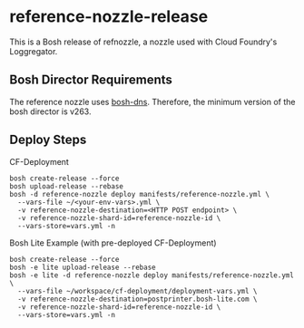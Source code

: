 reference-nozzle-release
========================

This is a Bosh release of refnozzle, a nozzle used with Cloud Foundry's
Loggregator.

## Bosh Director Requirements
The reference nozzle uses [bosh-dns](https://bosh.io/docs/dns.html).
Therefore, the minimum version of the bosh director is v263.

## Deploy Steps

CF-Deployment
```
bosh create-release --force
bosh upload-release --rebase
bosh -d reference-nozzle deploy manifests/reference-nozzle.yml \
  --vars-file ~/<your-env-vars>.yml \
  -v reference-nozzle-destination=<HTTP POST endpoint> \
  -v reference-nozzle-shard-id=reference-nozzle-id \
  --vars-store=vars.yml -n
```

Bosh Lite Example (with pre-deployed CF-Deployment)
```
bosh create-release --force
bosh -e lite upload-release --rebase
bosh -e lite -d reference-nozzle deploy manifests/reference-nozzle.yml \
  --vars-file ~/workspace/cf-deployment/deployment-vars.yml \
  -v reference-nozzle-destination=postprinter.bosh-lite.com \
  -v reference-nozzle-shard-id=reference-nozzle-id \
  --vars-store=vars.yml -n
```
